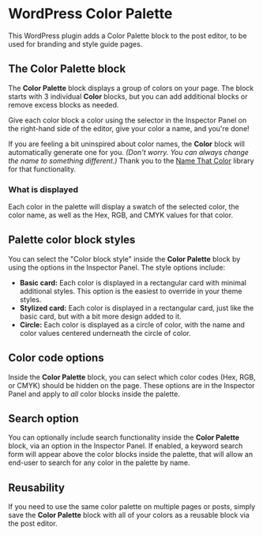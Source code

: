 # WordPress Color Palette

This WordPress plugin adds a Color Palette block to the post editor, to be used for branding and style guide pages.

## The Color Palette block

The __Color Palette__ block displays a group of colors on your page. The block starts with 3 individual __Color__ blocks, but you can add additional blocks or remove excess blocks as needed.

Give each color block a color using the selector in the Inspector Panel on the right-hand side of the editor, give your color a name, and you're done!

If you are feeling a bit uninspired about color names, the __Color__ block will automatically generate one for you. _(Don't worry. You can always change the name to something different.)_ Thank you to the [Name That Color](https://chir.ag/projects/ntc/) library for that functionality.

### What is displayed

Each color in the palette will display a swatch of the selected color, the color name, as well as the Hex, RGB, and CMYK values for that color.

## Palette color block styles

You can select the "Color block style" inside the __Color Palette__ block by using the options in the Inspector Panel. The style options include:

* __Basic card:__ Each color is displayed in a rectangular card with minimal additional styles. This option is the easiest to override in your theme styles.
* __Stylized card:__ Each color is displayed in a rectangular card, just like the basic card, but with a bit more design added to it.
* __Circle:__ Each color is displayed as a circle of color, with the name and color values centered underneath the circle of color.

## Color code options

Inside the __Color Palette__ block, you can select which color codes (Hex, RGB, or CMYK) should be hidden on the page. These options are in the Inspector Panel and apply to _all_ color blocks inside the palette.

## Search option

You can optionally include search functionality inside the __Color Palette__ block, via an option in the Inspector Panel. If enabled, a keyword search form will appear above the color blocks inside the palette, that will allow an end-user to search for any color in the palette by name.

## Reusability

If you need to use the same color palette on multiple pages or posts, simply save the __Color Palette__ block with all of your colors as a reusable block via the post editor.
